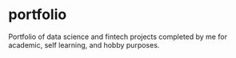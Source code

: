 # portfolio
Portfolio of data science and fintech projects completed by me for academic, self learning, and hobby purposes.
